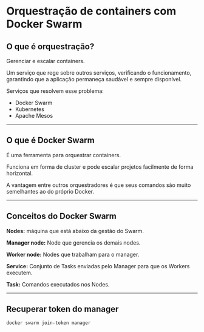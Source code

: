 # Orquestração de containers com Docker Swarm

## O que é orquestração?
Gerenciar e escalar containers.

Um serviço que rege sobre outros serviços, verificando o funcionamento, garantindo que a aplicação permaneça saudável e sempre disponível.

Serviços que resolvem esse problema:
- Docker Swarm
- Kubernetes
- Apache Mesos

***

## O que é Docker Swarm
É uma ferramenta para orquestrar containers. 

Funciona em forma de cluster e pode escalar projetos facilmente de forma horizontal.

A vantagem entre outros orquestradores é que seus comandos são muito semelhantes ao do próprio Docker.

***

## Conceitos do Docker Swarm
**Nodes:** máquina que está abaixo da gestão do Swarm.

**Manager node:** Node que gerencia os demais nodes.

**Worker node:** Nodes que trabalham para o manager.

**Service:** Conjunto de Tasks enviadas pelo Manager para que os Workers executem.

**Task:** Comandos executados nos Nodes.

***

## Recuperar token do manager
`docker swarm join-token manager`